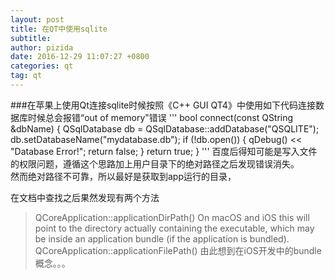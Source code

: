 ```yaml
---
layout: post
title: 在QT中使用sqlite
subtitle: 
author: pizida
date: 2016-12-29 11:07:27 +0800
categories: qt
tag: qt
---
```


###在苹果上使用Qt连接sqlite时候按照《C++ GUI QT4》中使用如下代码连接数据库时候总会报错“out of memory"错误
'''
bool connect(const QString &dbName)
{
    QSqlDatabase db = QSqlDatabase::addDatabase("QSQLITE");
    db.setDatabaseName("mydatabase.db");
    if (!db.open()) {
        qDebug() << "Database Error!";
        return false;
    }
    return true;
}
'''
百度后得知可能是写入文件的权限问题，遵循这个思路加上用户目录下的绝对路径之后发现错误消失。  
然而绝对路径不可靠，所以最好是获取到app运行的目录，  

在文档中查找之后果然发现有两个方法
> QCoreApplication::applicationDirPath()
> On macOS and iOS this will point to the directory actually containing the executable, which may be inside an application bundle (if the application is bundled).
> QCoreApplication::applicationFilePath()
由此想到在iOS开发中的bundle概念。。。
